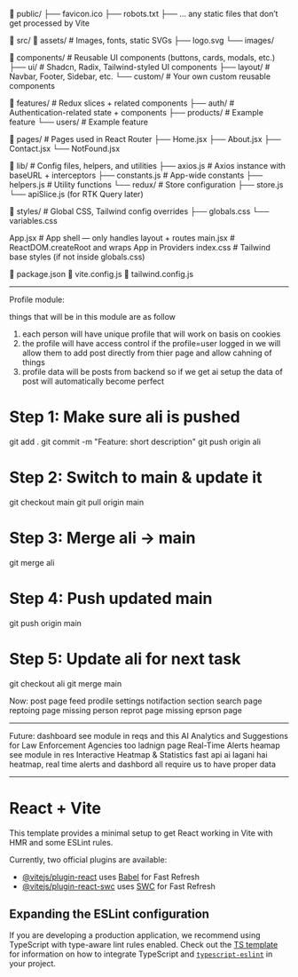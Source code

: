 📂 public/
   ├── favicon.ico
   ├── robots.txt
   ├── ... any static files that don’t get processed by Vite

📂 src/
   📂 assets/              # Images, fonts, static SVGs
       ├── logo.svg
       └── images/
   
   📂 components/          # Reusable UI components (buttons, cards, modals, etc.)
       ├── ui/             # Shadcn, Radix, Tailwind-styled UI components
       ├── layout/         # Navbar, Footer, Sidebar, etc.
       └── custom/         # Your own custom reusable components
   
   📂 features/            # Redux slices + related components
       ├── auth/           # Authentication-related state + components
       ├── products/       # Example feature
       └── users/          # Example feature
   
   📂 pages/               # Pages used in React Router
       ├── Home.jsx 
       ├── About.jsx
       ├── Contact.jsx
       └── NotFound.jsx

   📂 lib/                 # Config files, helpers, and utilities
       ├── axios.js        # Axios instance with baseURL + interceptors
       ├── constants.js    # App-wide constants
       ├── helpers.js      # Utility functions
       └── redux/          # Store configuration
           ├── store.js
           └── apiSlice.js (for RTK Query later)

   📂 styles/              # Global CSS, Tailwind config overrides
       ├── globals.css
       └── variables.css

   App.jsx                 # App shell — only handles layout + routes
   main.jsx                # ReactDOM.createRoot and wraps App in Providers
   index.css               # Tailwind base styles (if not inside globals.css)

📄 package.json
📄 vite.config.js
📄 tailwind.config.js



---------------------------------------------------------------------------

Profile module:

things that will be in this module are as follow

1. each person will have unique profile that will work on basis on cookies
2. the profile will have access control if the profile=user logged in we will allow them to add post directly from thier page and allow cahning of things
2. profile data will be posts from backend so if we get ai setup the data of post will automatically become perfect


# Step 1: Make sure ali is pushed
git add .
git commit -m "Feature: short description"
git push origin ali

# Step 2: Switch to main & update it
git checkout main
git pull origin main

# Step 3: Merge ali → main
git merge ali

# Step 4: Push updated main
git push origin main

# Step 5: Update ali for next task
git checkout ali
git merge main






Now:
post page
feed
prodile
settings
notifaction section
search page
reptoing page
missing person reprot page
missing eprson page


----------------------
Future:
dashboard see module in reqs and this AI Analytics and Suggestions for Law Enforcement Agencies too
ladnign page
Real-Time Alerts 
heamap  see module in res Interactive Heatmap & Statistics 
fast api ai lagani hai
heatmap, real time alerts and dashbord all require us to have proper data 











----------------------------------
# React + Vite

This template provides a minimal setup to get React working in Vite with HMR and some ESLint rules.

Currently, two official plugins are available:

- [@vitejs/plugin-react](https://github.com/vitejs/vite-plugin-react/blob/main/packages/plugin-react) uses [Babel](https://babeljs.io/) for Fast Refresh
- [@vitejs/plugin-react-swc](https://github.com/vitejs/vite-plugin-react/blob/main/packages/plugin-react-swc) uses [SWC](https://swc.rs/) for Fast Refresh

## Expanding the ESLint configuration

If you are developing a production application, we recommend using TypeScript with type-aware lint rules enabled. Check out the [TS template](https://github.com/vitejs/vite/tree/main/packages/create-vite/template-react-ts) for information on how to integrate TypeScript and [`typescript-eslint`](https://typescript-eslint.io) in your project.